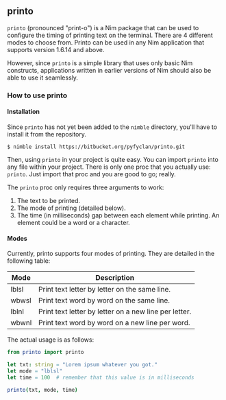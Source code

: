 ## printo

`printo` (pronounced "print-o") is a Nim package that can be used to configure the timing of printing text on the terminal. There are 4 different modes to choose from. Printo can be used in any Nim application that supports version 1.6.14 and above.

However, since `printo` is a simple library that uses only basic Nim constructs, applications written in earlier versions of Nim should also be able to use it seamlessly.

### How to use printo
#### Installation
Since `printo` has not yet been added to the `nimble` directory, you'll have to install it from the repository.

```
$ nimble install https://bitbucket.org/pyfyclan/printo.git
```
Then, using `printo` in your project is quite easy. You can import `printo` into any file within your project.  There is only one proc that you actually use: `printo`. Just import that proc and you are good to go; really.

The `printo` proc only requires three arguments to work:

1. The text to be printed.
2. The mode of printing (detailed below).
3. The time (in milliseconds) gap between each element while printing. An element could be a word or a character.

#### Modes
Currently, printo supports four modes of printing. They are detailed in the following table:

|    Mode    |    Description                                                        |
|------------|-----------------------------------------------------------------------|
|  lblsl     | Print text letter by letter on the same line.                         |
|  wbwsl     | Print text word by word on the same line.                             |
|  lblnl     | Print text letter by letter on a new line per letter.                 |
|  wbwnl     | Print text word by word on a new line per word.                       |


The actual usage is as follows:

```nim
from printo import printo

let txt: string = "Lorem ipsum whatever you got."
let mode = "lblsl"
let time = 100  # remember that this value is in milliseconds

printo(txt, mode, time)
```